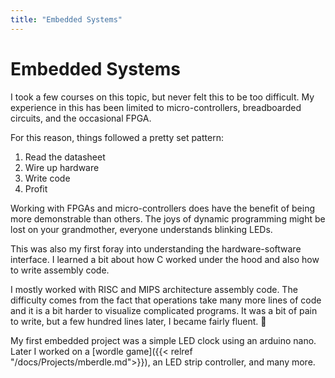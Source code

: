 ```yaml
---
title: "Embedded Systems"
---
```


# Embedded Systems

I took a few courses on this topic, but never felt this to be too difficult. My experience in this has been limited to micro-controllers, breadboarded circuits, and the occasional FPGA.

For this reason, things followed a pretty set pattern:
1. Read the datasheet
2. Wire up hardware
3. Write code
4. Profit

Working with FPGAs and micro-controllers does have the benefit of being more demonstrable than others. The joys of dynamic programming might be lost on your grandmother, everyone understands blinking LEDs.

This was also my first foray into understanding the hardware-software interface. I learned a bit about how C worked under the hood and also how to write assembly code.

I mostly worked with RISC and MIPS architecture assembly code. The difficulty comes from the fact that operations take many more lines of code and it is a bit harder to visualize complicated programs. It was a bit of pain to write, but a few hundred lines later, I became fairly fluent. &#x1FAE0;

My first embedded project was a simple LED clock using an arduino nano. Later I worked on a [wordle game]({{< relref "/docs/Projects/mberdle.md">}}), an LED strip controller, and many more.